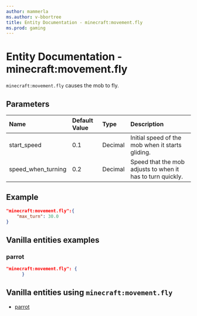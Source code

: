 ```yaml
---
author: mammerla
ms.author: v-bbortree
title: Entity Documentation - minecraft:movement.fly
ms.prod: gaming
---
```


# Entity Documentation - minecraft:movement.fly

`minecraft:movement.fly` causes the mob to fly.

## Parameters

|Name |Default Value  |Type  |Description  |
|:----------|:----------|:----------|:----------|
| start_speed| 0.1| Decimal|Initial speed of the mob when it starts gliding. |
| speed_when_turning| 0.2| Decimal|Speed that the mob adjusts to when it has to turn quickly. |

## Example

```json
"minecraft:movement.fly":{
    "max_turn": 30.0
}
```

## Vanilla entities examples

### parrot

```json
"minecraft:movement.fly": {
      }
```

## Vanilla entities using `minecraft:movement.fly`

- [parrot](../../../../Source/VanillaBehaviorPack_Snippets/entities/parrot.md)